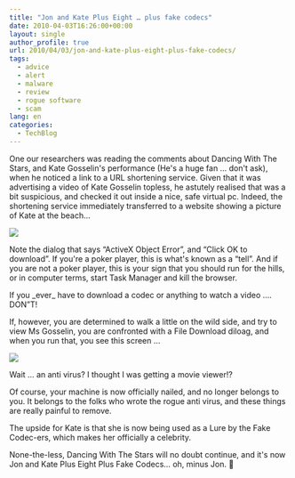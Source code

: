 ```yaml
---
title: "Jon and Kate Plus Eight … plus fake codecs"
date: 2010-04-03T16:26:00+00:00
layout: single
author_profile: true
url: 2010/04/03/jon-and-kate-plus-eight-plus-fake-codecs/
tags:
  - advice
  - alert
  - malware
  - review
  - rogue software
  - scam
lang: en
categories: 
  - TechBlog
---
```

One our researchers was reading the comments about Dancing With The Stars, and Kate Gosselin's performance (He's a huge fan … don't ask), when he noticed a link to a URL shortening service. Given that it was advertising a video of Kate Gosselin topless, he astutely realised that was a bit suspicious, and checked it out inside a nice, safe virtual pc. Indeed, the shortening service immediately transferred to a website showing a picture of Kate at the beach…

[![](http://4.bp.blogspot.com/_vaUVXcmC3OI/S7dkRd6M0SI/AAAAAAAABdk/fH2HpZbZp0I/s400/6a00e5539a104188340133ec5884e7970b-800wi.jpg)](http://4.bp.blogspot.com/_vaUVXcmC3OI/S7dkRd6M0SI/AAAAAAAABdk/fH2HpZbZp0I/s1600-h/6a00e5539a104188340133ec5884e7970b-800wi.jpg)

Note the dialog that says “ActiveX Object Error”, and “Click OK to download”. If you're a poker player, this is what's known as a “tell”. And if you are not a poker player, this is your sign that you should run for the hills, or in computer terms, start Task Manager and kill the browser.

If you \_ever\_ have to download a codec or anything to watch a video …. DON”T!

If, however, you are determined to walk a little on the wild side, and try to view Ms Gosselin, you are confronted with a File Download diloag, and when you run that, you see this screen …

[![](http://4.bp.blogspot.com/_vaUVXcmC3OI/S7dkPKZvNaI/AAAAAAAABdg/84NEilVfFI0/s400/6a00e5539a104188340133ec588b0d970b-800wi.jpg)](http://4.bp.blogspot.com/_vaUVXcmC3OI/S7dkPKZvNaI/AAAAAAAABdg/84NEilVfFI0/s1600-h/6a00e5539a104188340133ec588b0d970b-800wi.jpg)

Wait … an anti virus? I thought I was getting a movie viewer!?

Of course, your machine is now officially nailed, and no longer belongs to you. It belongs to the folks who wrote the rogue anti virus, and these things are really painful to remove.

The upside for Kate is that she is now being used as a Lure by the Fake Codec-ers, which makes her officially a celebrity.

None-the-less, Dancing With The Stars will no doubt continue, and it's now Jon and Kate Plus Eight Plus Fake Codecs… oh, minus Jon. 🙂
